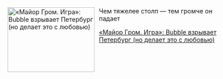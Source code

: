 <!--2025-07-19 10:15:06-->
<div class="yb">
  <div class="rss kino_kino"><a href="https://www.kino-teatr.ru/kino/art/tv/7335/" title="«Майор Гром. Игра»: Bubble взрывает Петербург (но делает это с любовью)"><img src="https://www.kino-teatr.ru/art/5/3/7335/poster.jpg" width="196" height="147" align="left" hspace="5" style="margin: 0px 10px 0px 5px" alt="«Майор Гром. Игра»: Bubble взрывает Петербург (но делает это с любовью)"/></a>Чем тяжелее столп — тем громче он падает <p class="titl"><a href="https://www.kino-teatr.ru/kino/art/tv/7335/">«Майор Гром. Игра»: Bubble взрывает Петербург (но делает это с любовью)</a></p></div>
</div>
